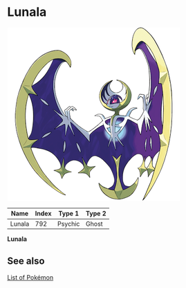 # Lunala


![Lunala](images/792.png)

| **Name** | **Index** | **Type 1** | **Type 2** |
|----|----|----|----|
| Lunala | 792 | Psychic | Ghost  |

**Lunala** 

## See also

[List of Pokémon](../pokemon.md)
